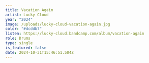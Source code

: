```yaml
---
title: Vacation Again
artist: Lucky Cloud
year: "2024"
image: /uploads/lucky-cloud-vacation-again.jpg
color: "#dcddb7"
listen: https://lucky-cloud.bandcamp.com/album/vacation-again
role: Drums
type: single
is_featured: false
date: 2024-10-31T15:46:51.504Z
---
```

